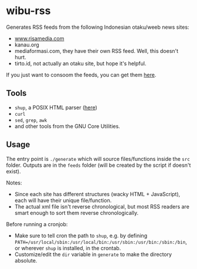 # wibu-rss
Generates RSS feeds from the following Indonesian otaku/weeb news sites:
- www.risamedia.com
- kanau.org
- mediaformasi.com, they have their own RSS feed. Well, this doesn't hurt.
- tirto.id, not actually an otaku site, but hope it's helpful.

If you just want to consoom the feeds, you can get them [here](https://nikotile.xyz/library).

## Tools
- `shup`, a POSIX HTML parser ([here](https://github.com/pystardust/shup))
- `curl`
- `sed`, `grep`, `awk`
- and other tools from the GNU Core Utilities.

## Usage
The entry point is `./generate` which will source files/functions inside the `src` folder. Outputs are in the `feeds` folder (will be created by the script if doesn't exist).

Notes:
- Since each site has different structures (wacky HTML + JavaScript), each will have their unique file/function.
- The actual xml file isn't reverse chronological, but most RSS readers are smart enough to sort them reverse chronologically.

Before running a cronjob:
- Make sure to tell cron the path to `shup`, e.g. by defining `PATH=/usr/local/sbin:/usr/local/bin:/usr/sbin:/usr/bin:/sbin:/bin`, or wherever `shup` is installed, in the crontab.
- Customize/edit the `dir` variable in `generate` to make the directory absolute.
